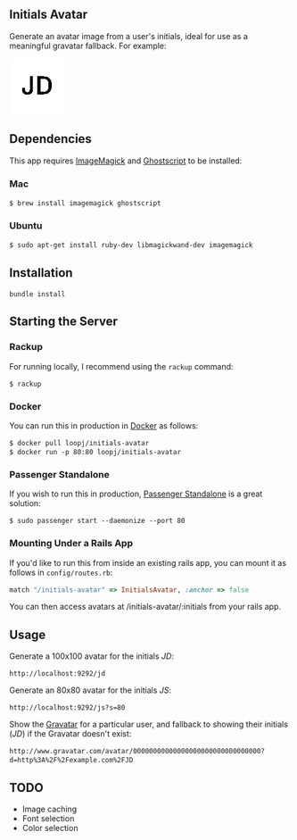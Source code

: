 Initials Avatar
---------------

Generate an avatar image from a user's initials, ideal for use as a meaningful gravatar fallback. For example:

![Example avatar](example.png)


## Dependencies

This app requires [ImageMagick](http://www.imagemagick.org/) and [Ghostscript](http://www.ghostscript.com/) to be installed:

### Mac

```shell
$ brew install imagemagick ghostscript
```

### Ubuntu

```shell
$ sudo apt-get install ruby-dev libmagickwand-dev imagemagick
```


## Installation

```shell
bundle install
```


## Starting the Server

### Rackup

For running locally, I recommend using the `rackup` command:

```shell
$ rackup
```

### Docker

You can run this in production in [Docker](https://docker.com) as follows:

```shell
$ docker pull loopj/initials-avatar
$ docker run -p 80:80 loopj/initials-avatar
```


### Passenger Standalone

If you wish to run this in production, [Passenger Standalone](https://www.phusionpassenger.com/documentation/Users%20guide%20Standalone.html) is a great solution:

```shell
$ sudo passenger start --daemonize --port 80
```

### Mounting Under a Rails App

If you'd like to run this from inside an existing rails app, you can mount it as follows in `config/routes.rb`:

```ruby
match "/initials-avatar" => InitialsAvatar, :anchor => false
```

You can then access avatars at /initials-avatar/:initials from your rails app.


## Usage

Generate a 100x100 avatar for the initials *JD*:

```
http://localhost:9292/jd
```

Generate an 80x80 avatar for the initials *JS*:

```
http://localhost:9292/js?s=80
```

Show the [Gravatar](http://gravatar.com) for a particular user, and fallback to showing their initials (*JD*) if the Gravatar doesn't exist:

```
http://www.gravatar.com/avatar/00000000000000000000000000000000?d=http%3A%2F%2Fexample.com%2FJD
```


## TODO

-   Image caching
-   Font selection
-   Color selection
